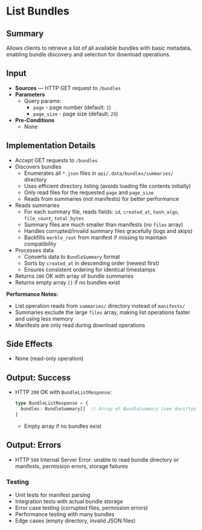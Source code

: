 # List Bundles

## Summary

Allows clients to retrieve a list of all available bundles with basic metadata, enabling bundle discovery and selection for download operations.

## Input

- **Sources** — HTTP GET request to `/bundles`
- **Parameters**
  - Query params:
    - `page` - page number (default: `1`)
    - `page_size` - page size (default: `25`)
- **Pre-Conditions**
  - None

## Implementation Details

- Accept GET requests to `/bundles`
- Discovers bundles
  - Enumerates all `*.json` files in `api/.data/bundles/summaries/` directory
  - Uses efficient directory listing (avoids loading file contents initially)
  - Only read files for the requested `page` and `page_size`
  - Reads from summaries (not manifests) for better performance
- Reads summaries
  - For each summary file, reads fields: `id`, `created_at`, `hash_algo`, `file_count`, `total_bytes`
  - Summary files are much smaller than manifests (no `files` array)
  - Handles corrupted/invalid summary files gracefully (logs and skips)
  - Backfills `merkle_root` from manifest if missing to maintain compatibility
- Processes data
  - Converts data to `BundleSummary` format
  - Sorts by `created_at` in descending order (newest first)
  - Ensures consistent ordering for identical timestamps
- Returns `200` OK with array of bundle summaries
- Returns empty array `[]` if no bundles exist

**Performance Notes:**
- List operation reads from `summaries/` directory instead of `manifests/`
- Summaries exclude the large `files` array, making list operations faster and using less memory
- Manifests are only read during download operations

## Side Effects

- None (read-only operation)

## Output: Success

- HTTP `200` OK with `BundleListResponse`:
  ```typescript
  type BundleListResponse = {
    bundles: BundleSummary[]  // Array of BundleSummary (see docs/types.md), sorted by created_at descending
  }
  ```
  - Empty array if no bundles exist

## Output: Errors

- HTTP `500` Internal Server Error: unable to read bundle directory or manifests, permission errors, storage failures

### Testing
- Unit tests for manifest parsing
- Integration tests with actual bundle storage
- Error case testing (corrupted files, permission errors)
- Performance testing with many bundles
- Edge cases (empty directory, invalid JSON files)

